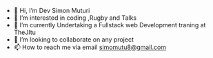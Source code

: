 - 👋 Hi, I’m Dev Simon Muturi
- 👀 I’m interested in coding ,Rugby and Talks
- 🌱 I’m currently Undertaking a Fullstack  web Development traning at TheJItu
- 💞️ I’m looking to collaborate on any project
- 📫 How to reach me via email simomutu8@gmail.com

<!---
Simoh8/Simoh8 is a ✨ special ✨ repository because its `README.md` (this file) appears on your GitHub profile.
You can click the Preview link to take a look at your changes.
--->

